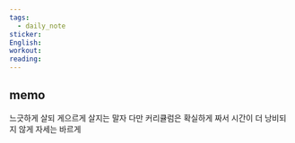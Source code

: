 ```yaml
---
tags:
  - daily_note
sticker: 
English: 
workout: 
reading:
---
```

## memo

느긋하게 살되 게으르게 살지는 말자
다만 커리큘럼은 확실하게 짜서 시간이 더 낭비되지 않게
자세는 바르게


